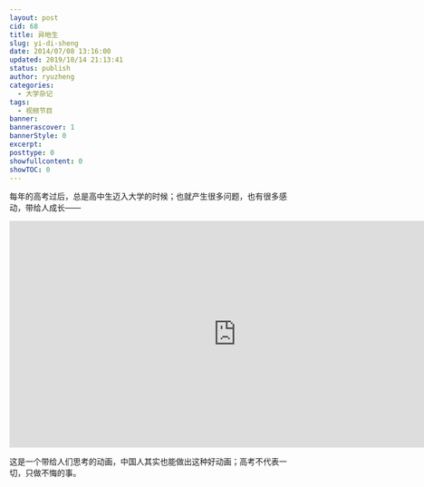 ```yaml
---
layout: post
cid: 68
title: 异地生
slug: yi-di-sheng
date: 2014/07/08 13:16:00
updated: 2019/10/14 21:13:41
status: publish
author: ryuzheng
categories: 
  - 大学杂记
tags: 
  - 视频节目
banner: 
bannerascover: 1
bannerStyle: 0
excerpt: 
posttype: 0
showfullcontent: 0
showTOC: 0
---
```



每年的高考过后，总是高中生迈入大学的时候；也就产生很多问题，也有很多感动，带给人成长——

<iframe height=400 width=800 src='https://player.youku.com/embed/XNzMzMjM0OTA0' frameborder=0 'allowfullscreen'></iframe>

这是一个带给人们思考的动画，中国人其实也能做出这种好动画；高考不代表一切，只做不悔的事。